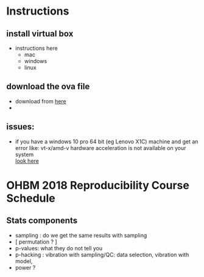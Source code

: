 # Instructions
## install virtual box
- instructions here
  - mac
  - windows
  - linux
## download the ova file
  - download from [here]() 
  - 
  
## issues: 
  - if you have a windows 10 pro 64 bit (eg Lenovo X1C) machine and get an error like: 
    vt-x/amd-v hardware acceleration is not available on your system  
  [look here](https://docs.microsoft.com/en-us/virtualization/hyper-v-on-windows/quick-start/enable-hyper-v#enable-the-hyper-v-role-through-settings)
  

# OHBM 2018 Reproducibility Course Schedule

## Stats components
* sampling : do we get the same results with sampling 
* [ permutation ? ]
* p-values: what they do not tell you
* p-hacking : vibration with sampling/QC: data selection, vibration with model, 
* power ? 

